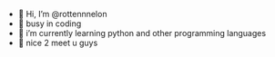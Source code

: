 - 👋 Hi, I’m @rottennnelon
- 👀 busy in coding
- 🌱 i’m currently learning python and other programming languages
- 💞️ nice 2 meet u guys

<!---
rottennnelon/rottennnelon is a ✨ special ✨ repository because its `README.md` (this file) appears on your GitHub profile.
You can click the Preview link to take a look at your changes.
--->
